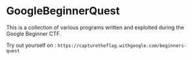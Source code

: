 # GoogleBeginnerQuest

This is a collection of various programs written and exploited 
during the Google Beginner CTF.



Try out yourself on : `https://capturetheflag.withgoogle.com/beginners-quest`

